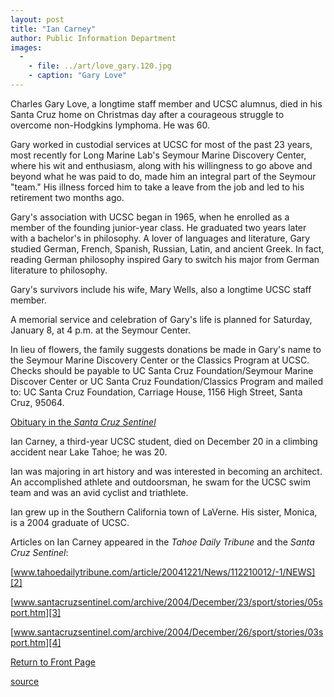 ```yaml
---
layout: post
title: "Ian Carney"
author: Public Information Department
images:
  -
    - file: ../art/love_gary.120.jpg
    - caption: "Gary Love"
---
```


Charles Gary Love, a longtime staff member and UCSC alumnus, died in his Santa Cruz home on Christmas day after a courageous struggle to overcome non-Hodgkins lymphoma. He was 60.

Gary worked in custodial services at UCSC for most of the past 23 years, most recently for Long Marine Lab's Seymour Marine Discovery Center, where his wit and enthusiasm, along with his willingness to go above and beyond what he was paid to do, made him an integral part of the Seymour "team." His illness forced him to take a leave from the job and led to his retirement two months ago.

Gary's association with UCSC began in 1965, when he enrolled as a member of the founding junior-year class. He graduated two years later with a bachelor's in philosophy. A lover of languages and literature, Gary studied German, French, Spanish, Russian, Latin, and ancient Greek. In fact, reading German philosophy inspired Gary to switch his major from German literature to philosophy.

Gary's survivors include his wife, Mary Wells, also a longtime UCSC staff member.

A memorial service and celebration of Gary's life is planned for Saturday, January 8, at 4 p.m. at the Seymour Center.

In lieu of flowers, the family suggests donations be made in Gary's name to the Seymour Marine Discovery Center or the Classics Program at UCSC. Checks should be payable to UC Santa Cruz Foundation/Seymour Marine Discover Center or UC Santa Cruz Foundation/Classics Program and mailed to: UC Santa Cruz Foundation, Carriage House, 1156 High Street, Santa Cruz, 95064.

[Obituary in the _Santa Cruz Sentinel_][1]

Ian Carney, a third-year UCSC student, died on December 20 in a climbing accident near Lake Tahoe; he was 20.

Ian was majoring in art history and was interested in becoming an architect. An accomplished athlete and outdoorsman, he swam for the UCSC swim team and was an avid cyclist and triathlete.

Ian grew up in the Southern California town of LaVerne. His sister, Monica, is a 2004 graduate of UCSC.

Articles on Ian Carney appeared in the _Tahoe Daily Tribune_ and the _Santa Cruz Sentinel_:

[www.tahoedailytribune.com/article/20041221/News/112210012/-1/NEWS][2]

[www.santacruzsentinel.com/archive/2004/December/23/sport/stories/05sport.htm][3]

[www.santacruzsentinel.com/archive/2004/December/26/sport/stories/03sport.htm][4]

[Return to Front Page][5]

[1]: http://www.santacruzsentinel.com/archive/2005/January/07/robit/stories/02robit.htm
[2]: http://www.tahoedailytribune.com/article/20041221/News/112210012/-1/NEWS
[3]: http://www.santacruzsentinel.com/archive/2004/December/23/sport/stories/05sport.htm
[4]: http://www.santacruzsentinel.com/archive/2004/December/26/sport/stories/03sport.htm
[5]: http://currents.ucsc.edu/

[source](http://www1.ucsc.edu/currents/04-05/01-03/inmemoriam.asp "Permalink to inmemoriam")
